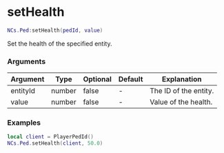 # setHealth

```lua
NCs.Ped:setHealth(pedId, value)
```
Set the health of the specified entity.

### Arguments
| Argument | Type   | Optional | Default | Explanation           |
|----------|--------|----------|---------|-----------------------|
| entityId | number | false    | -       | The ID of the entity. |
| value    | number | false    | -       | Value of the health.  |

### Examples
```lua
local client = PlayerPedId()
NCs.Ped.setHealth(client, 50.0)
```